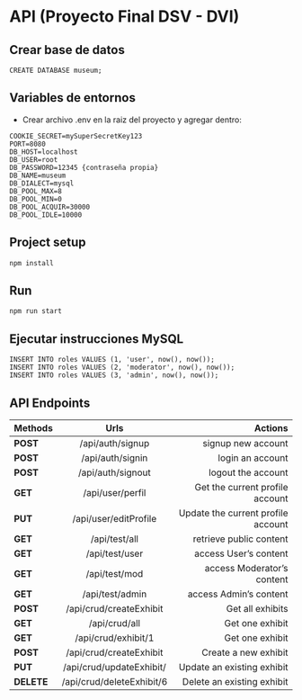 # API (Proyecto Final DSV - DVI)

## Crear base de datos
```
CREATE DATABASE museum;
```

## Variables de entornos
* Crear archivo .env en la raiz del proyecto y agregar dentro:
```
COOKIE_SECRET=mySuperSecretKey123
PORT=8080
DB_HOST=localhost
DB_USER=root
DB_PASSWORD=12345 {contraseña propia}
DB_NAME=museum
DB_DIALECT=mysql   
DB_POOL_MAX=8
DB_POOL_MIN=0
DB_POOL_ACQUIR=30000
DB_POOL_IDLE=10000
```

## Project setup
```
npm install
```

## Run
```
npm run start
```

## Ejecutar instrucciones MySQL
```
INSERT INTO roles VALUES (1, 'user', now(), now());
INSERT INTO roles VALUES (2, 'moderator', now(), now());
INSERT INTO roles VALUES (3, 'admin', now(), now());
```


## API Endpoints
<div>

| Methods |             Urls           |                Actions 
|-------------|:--------------------------:|-----------------------------------:|
| **POST**    | /api/auth/signup           | signup new account
| **POST**    | /api/auth/signin           | login an account
| **POST**    | /api/auth/signout          | logout the account
| **GET**     | /api/user/perfil           | Get the current profile account
| **PUT**     | /api/user/editProfile      | Update the current profile account
| **GET**     | /api/test/all              | retrieve public content
| **GET**     | /api/test/user             | access User’s content
| **GET**     | /api/test/mod              | access Moderator’s content
| **GET**     | /api/test/admin            | access Admin’s content
| **POST**    | /api/crud/createExhibit    | Get all exhibits
| **GET**     | /api/crud/all              | Get one exhibit
| **GET**     | /api/crud/exhibit/1        | Get one exhibit
| **POST**    | /api/crud/createExhibit    | Create a new exhibit
| **PUT**     | /api/crud/updateExhibit/   | Update an existing exhibit
| **DELETE**  | /api/crud/deleteExhibit/6  | Delete an existing exhibit


</div>